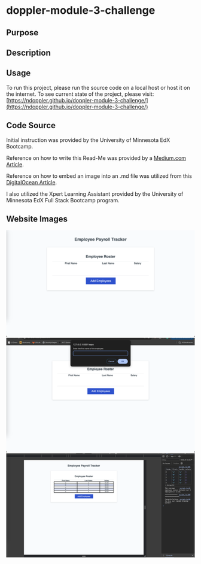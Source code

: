 # doppler-module-3-challenge

## Purpose

## Description

## Usage
To run this project, please run the source code on a local host or host it on the internet. To see current state of the project, please visit: [https://ndoppler.github.io/doppler-module-3-challenge/](https://ndoppler.github.io/doppler-module-3-challenge/)

## Code Source

Initial instruction was provided by the University of Minnesota EdX Bootcamp.

Reference on how to write this Read-Me was provided by a [Medium.com Article](https://medium.com/@kc_clintone/the-ultimate-guide-to-writing-a-great-readme-md-for-your-project-3d49c2023357).

Reference on how to embed an image into an .md file was utilized from this [DigitalOcean Article](https://www.digitalocean.com/community/tutorials/markdown-markdown-images).

I also utilized the Xpert Learning Assistant provided by the University of Minnesota EdX Full Stack Bootcamp program.

## Website Images

<img title="Landing Website Image" alt="Landing Website Image" src="/assets/images/LandingWebsiteImage.png">
<img title="Displaying Website Functionality" alt= "Displaying Website Functionality" src="/assets/images/FunctionalWindowWorking.png">
<img title="ConsoleLogDisplay" alt="ConsoleLogDisplay" src="/assets/images/ConsoleLogDisplay.png">